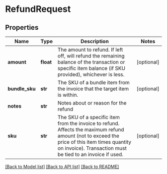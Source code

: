 # RefundRequest

## Properties
Name | Type | Description | Notes
------------ | ------------- | ------------- | -------------
**amount** | **float** | The amount to refund. If left off, will refund the remaining balance of the transaction or specific item balance (if SKU provided), whichever is less. | [optional] 
**bundle_sku** | **str** | The SKU of a bundle item from the invoice that the target item is within. | [optional] 
**notes** | **str** | Notes about or reason for the refund | 
**sku** | **str** | The SKU of a specific item from the invoice to refund. Affects the maximum refund amount (not to exceed the price of this item times quantity on invoice). Transaction must be tied to an invoice if used. | [optional] 

[[Back to Model list]](../README.md#documentation-for-models) [[Back to API list]](../README.md#documentation-for-api-endpoints) [[Back to README]](../README.md)


